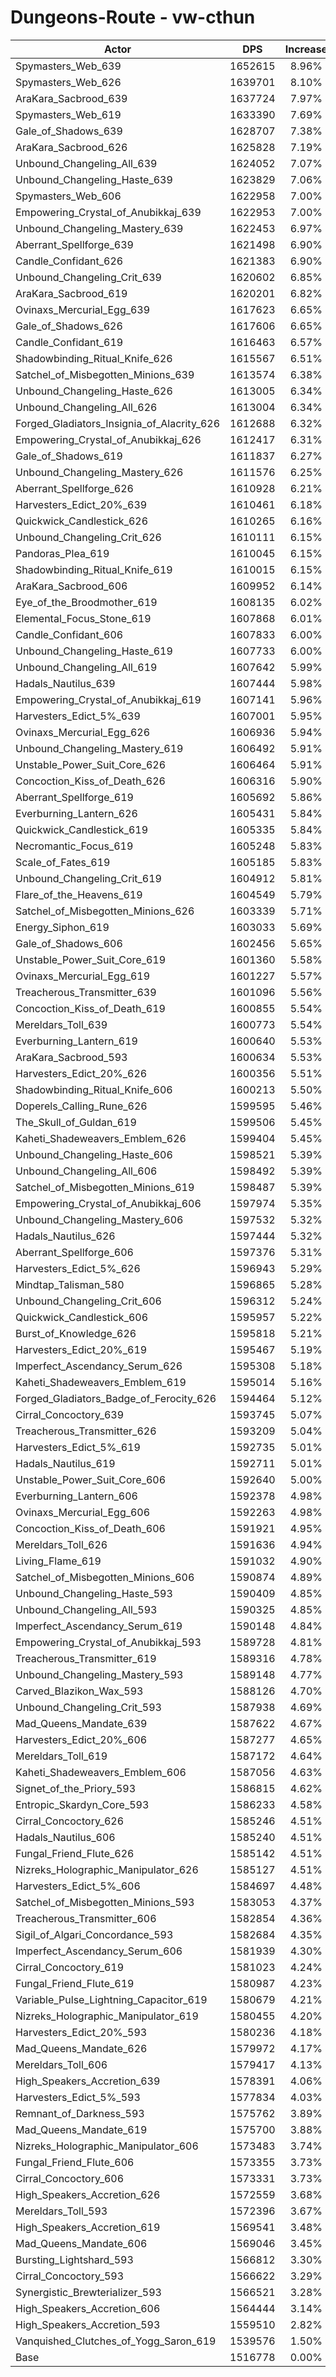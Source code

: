 # Dungeons-Route - vw-cthun
| Actor | DPS | Increase |
|---|:---:|:---:|
|Spymasters_Web_639|1652615|8.96%|
|Spymasters_Web_626|1639701|8.10%|
|AraKara_Sacbrood_639|1637724|7.97%|
|Spymasters_Web_619|1633390|7.69%|
|Gale_of_Shadows_639|1628707|7.38%|
|AraKara_Sacbrood_626|1625828|7.19%|
|Unbound_Changeling_All_639|1624052|7.07%|
|Unbound_Changeling_Haste_639|1623829|7.06%|
|Spymasters_Web_606|1622958|7.00%|
|Empowering_Crystal_of_Anubikkaj_639|1622953|7.00%|
|Unbound_Changeling_Mastery_639|1622453|6.97%|
|Aberrant_Spellforge_639|1621498|6.90%|
|Candle_Confidant_626|1621383|6.90%|
|Unbound_Changeling_Crit_639|1620602|6.85%|
|AraKara_Sacbrood_619|1620201|6.82%|
|Ovinaxs_Mercurial_Egg_639|1617623|6.65%|
|Gale_of_Shadows_626|1617606|6.65%|
|Candle_Confidant_619|1616463|6.57%|
|Shadowbinding_Ritual_Knife_626|1615567|6.51%|
|Satchel_of_Misbegotten_Minions_639|1613574|6.38%|
|Unbound_Changeling_Haste_626|1613005|6.34%|
|Unbound_Changeling_All_626|1613004|6.34%|
|Forged_Gladiators_Insignia_of_Alacrity_626|1612688|6.32%|
|Empowering_Crystal_of_Anubikkaj_626|1612417|6.31%|
|Gale_of_Shadows_619|1611837|6.27%|
|Unbound_Changeling_Mastery_626|1611576|6.25%|
|Aberrant_Spellforge_626|1610928|6.21%|
|Harvesters_Edict_20%_639|1610461|6.18%|
|Quickwick_Candlestick_626|1610265|6.16%|
|Unbound_Changeling_Crit_626|1610111|6.15%|
|Pandoras_Plea_619|1610045|6.15%|
|Shadowbinding_Ritual_Knife_619|1610015|6.15%|
|AraKara_Sacbrood_606|1609952|6.14%|
|Eye_of_the_Broodmother_619|1608135|6.02%|
|Elemental_Focus_Stone_619|1607868|6.01%|
|Candle_Confidant_606|1607833|6.00%|
|Unbound_Changeling_Haste_619|1607733|6.00%|
|Unbound_Changeling_All_619|1607642|5.99%|
|Hadals_Nautilus_639|1607444|5.98%|
|Empowering_Crystal_of_Anubikkaj_619|1607141|5.96%|
|Harvesters_Edict_5%_639|1607001|5.95%|
|Ovinaxs_Mercurial_Egg_626|1606936|5.94%|
|Unbound_Changeling_Mastery_619|1606492|5.91%|
|Unstable_Power_Suit_Core_626|1606464|5.91%|
|Concoction_Kiss_of_Death_626|1606316|5.90%|
|Aberrant_Spellforge_619|1605692|5.86%|
|Everburning_Lantern_626|1605431|5.84%|
|Quickwick_Candlestick_619|1605335|5.84%|
|Necromantic_Focus_619|1605248|5.83%|
|Scale_of_Fates_619|1605185|5.83%|
|Unbound_Changeling_Crit_619|1604912|5.81%|
|Flare_of_the_Heavens_619|1604549|5.79%|
|Satchel_of_Misbegotten_Minions_626|1603339|5.71%|
|Energy_Siphon_619|1603033|5.69%|
|Gale_of_Shadows_606|1602456|5.65%|
|Unstable_Power_Suit_Core_619|1601360|5.58%|
|Ovinaxs_Mercurial_Egg_619|1601227|5.57%|
|Treacherous_Transmitter_639|1601096|5.56%|
|Concoction_Kiss_of_Death_619|1600855|5.54%|
|Mereldars_Toll_639|1600773|5.54%|
|Everburning_Lantern_619|1600640|5.53%|
|AraKara_Sacbrood_593|1600634|5.53%|
|Harvesters_Edict_20%_626|1600356|5.51%|
|Shadowbinding_Ritual_Knife_606|1600213|5.50%|
|Doperels_Calling_Rune_626|1599595|5.46%|
|The_Skull_of_Guldan_619|1599506|5.45%|
|Kaheti_Shadeweavers_Emblem_626|1599404|5.45%|
|Unbound_Changeling_Haste_606|1598521|5.39%|
|Unbound_Changeling_All_606|1598492|5.39%|
|Satchel_of_Misbegotten_Minions_619|1598487|5.39%|
|Empowering_Crystal_of_Anubikkaj_606|1597974|5.35%|
|Unbound_Changeling_Mastery_606|1597532|5.32%|
|Hadals_Nautilus_626|1597444|5.32%|
|Aberrant_Spellforge_606|1597376|5.31%|
|Harvesters_Edict_5%_626|1596943|5.29%|
|Mindtap_Talisman_580|1596865|5.28%|
|Unbound_Changeling_Crit_606|1596312|5.24%|
|Quickwick_Candlestick_606|1595957|5.22%|
|Burst_of_Knowledge_626|1595818|5.21%|
|Harvesters_Edict_20%_619|1595467|5.19%|
|Imperfect_Ascendancy_Serum_626|1595308|5.18%|
|Kaheti_Shadeweavers_Emblem_619|1595014|5.16%|
|Forged_Gladiators_Badge_of_Ferocity_626|1594464|5.12%|
|Cirral_Concoctory_639|1593745|5.07%|
|Treacherous_Transmitter_626|1593209|5.04%|
|Harvesters_Edict_5%_619|1592735|5.01%|
|Hadals_Nautilus_619|1592711|5.01%|
|Unstable_Power_Suit_Core_606|1592640|5.00%|
|Everburning_Lantern_606|1592378|4.98%|
|Ovinaxs_Mercurial_Egg_606|1592263|4.98%|
|Concoction_Kiss_of_Death_606|1591921|4.95%|
|Mereldars_Toll_626|1591636|4.94%|
|Living_Flame_619|1591032|4.90%|
|Satchel_of_Misbegotten_Minions_606|1590874|4.89%|
|Unbound_Changeling_Haste_593|1590409|4.85%|
|Unbound_Changeling_All_593|1590325|4.85%|
|Imperfect_Ascendancy_Serum_619|1590148|4.84%|
|Empowering_Crystal_of_Anubikkaj_593|1589728|4.81%|
|Treacherous_Transmitter_619|1589316|4.78%|
|Unbound_Changeling_Mastery_593|1589148|4.77%|
|Carved_Blazikon_Wax_593|1588126|4.70%|
|Unbound_Changeling_Crit_593|1587938|4.69%|
|Mad_Queens_Mandate_639|1587622|4.67%|
|Harvesters_Edict_20%_606|1587277|4.65%|
|Mereldars_Toll_619|1587172|4.64%|
|Kaheti_Shadeweavers_Emblem_606|1587056|4.63%|
|Signet_of_the_Priory_593|1586815|4.62%|
|Entropic_Skardyn_Core_593|1586233|4.58%|
|Cirral_Concoctory_626|1585246|4.51%|
|Hadals_Nautilus_606|1585240|4.51%|
|Fungal_Friend_Flute_626|1585142|4.51%|
|Nizreks_Holographic_Manipulator_626|1585127|4.51%|
|Harvesters_Edict_5%_606|1584697|4.48%|
|Satchel_of_Misbegotten_Minions_593|1583053|4.37%|
|Treacherous_Transmitter_606|1582854|4.36%|
|Sigil_of_Algari_Concordance_593|1582684|4.35%|
|Imperfect_Ascendancy_Serum_606|1581939|4.30%|
|Cirral_Concoctory_619|1581023|4.24%|
|Fungal_Friend_Flute_619|1580987|4.23%|
|Variable_Pulse_Lightning_Capacitor_619|1580679|4.21%|
|Nizreks_Holographic_Manipulator_619|1580455|4.20%|
|Harvesters_Edict_20%_593|1580236|4.18%|
|Mad_Queens_Mandate_626|1579972|4.17%|
|Mereldars_Toll_606|1579417|4.13%|
|High_Speakers_Accretion_639|1578391|4.06%|
|Harvesters_Edict_5%_593|1577834|4.03%|
|Remnant_of_Darkness_593|1575762|3.89%|
|Mad_Queens_Mandate_619|1575700|3.88%|
|Nizreks_Holographic_Manipulator_606|1573483|3.74%|
|Fungal_Friend_Flute_606|1573355|3.73%|
|Cirral_Concoctory_606|1573331|3.73%|
|High_Speakers_Accretion_626|1572559|3.68%|
|Mereldars_Toll_593|1572396|3.67%|
|High_Speakers_Accretion_619|1569541|3.48%|
|Mad_Queens_Mandate_606|1569046|3.45%|
|Bursting_Lightshard_593|1566812|3.30%|
|Cirral_Concoctory_593|1566622|3.29%|
|Synergistic_Brewterializer_593|1566521|3.28%|
|High_Speakers_Accretion_606|1564444|3.14%|
|High_Speakers_Accretion_593|1559510|2.82%|
|Vanquished_Clutches_of_Yogg_Saron_619|1539576|1.50%|
|Base|1516778|0.00%|
